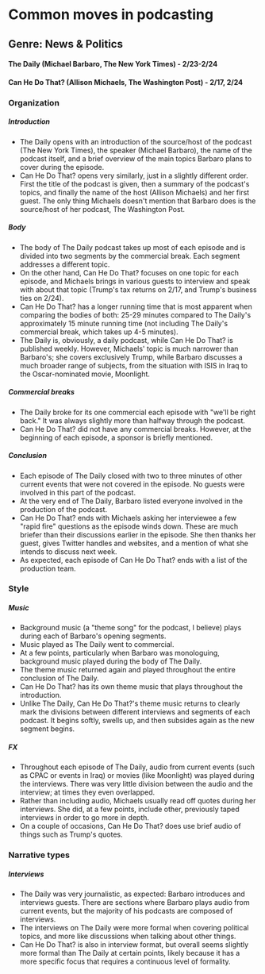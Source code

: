 # Common moves in podcasting

## Genre: News & Politics

#### The Daily (Michael Barbaro, The New York Times) - 2/23-2/24

#### Can He Do That? (Allison Michaels, The Washington Post) - 2/17, 2/24

### Organization

##### Introduction

- The Daily opens with an introduction of the source/host of the podcast (The New York Times), the speaker (Michael Barbaro), the name of the podcast itself, and a brief overview of the main topics Barbaro plans to cover during the episode.
- Can He Do That? opens very similarly, just in a slightly different order. First the title of the podcast is given, then a summary of the podcast's topics, and finally the name of the host (Allison Michaels) and her first guest. The only thing Michaels doesn't mention that Barbaro does is the source/host of her podcast, The Washington Post.

##### Body

- The body of The Daily podcast takes up most of each episode and is divided into two segments by the commercial break. Each segment addresses a different topic.
- On the other hand, Can He Do That? focuses on one topic for each episode, and Michaels brings in various guests to interview and speak with about that topic (Trump's tax returns on 2/17, and Trump's business ties on 2/24).
- Can He Do That? has a longer running time that is most apparent when comparing the bodies of both: 25-29 minutes compared to The Daily's approximately 15 minute running time (not including The Daily's commercial break, which takes up 4-5 minutes).
- The Daily is, obviously, a daily podcast, while Can He Do That? is published weekly. However, Michaels' topic is much narrower than Barbaro's; she covers exclusively Trump, while Barbaro discusses a much broader range of subjects, from the situation with ISIS in Iraq to the Oscar-nominated movie, Moonlight.

##### Commercial breaks

- The Daily broke for its one commercial each episode with "we'll be right back." It was always slightly more than halfway through the podcast.
- Can He Do That? did not have any commercial breaks. However, at the beginning of each episode, a sponsor is briefly mentioned.

##### Conclusion

- Each episode of The Daily closed with two to three minutes of other current events that were not covered in the episode. No guests were involved in this part of the podcast.
- At the very end of The Daily, Barbaro listed everyone involved in the production of the podcast.
- Can He Do That? ends with Michaels asking her interviewee a few "rapid fire" questions as the episode winds down. These are much briefer than their discussions earlier in the episode. She then thanks her guest, gives Twitter handles and websites, and a mention of what she intends to discuss next week.
- As expected, each episode of Can He Do That? ends with a list of the production team.

### Style

##### Music

- Background music (a "theme song" for the podcast, I believe) plays during each of Barbaro's opening segments.
- Music played as The Daily went to commercial.
- At a few points, particularly when Barbaro was monologuing, background music played during the body of The Daily.
- The theme music returned again and played throughout the entire conclusion of The Daily.
- Can He Do That? has its own theme music that plays throughout the introduction.
- Unlike The Daily, Can He Do That?'s theme music returns to clearly mark the divisions between different interviews and segments of each podcast. It begins softly, swells up, and then subsides again as the new segment begins.

##### FX

- Throughout each episode of The Daily, audio from current events (such as CPAC or events in Iraq) or movies (like Moonlight) was played during the interviews. There was very little division between the audio and the interview; at times they even overlapped.
- Rather than including audio, Michaels usually read off quotes during her interviews. She did, at a few points, include other, previously taped interviews in order to go more in depth.
- On a couple of occasions, Can He Do That? does use brief audio of things such as Trump's quotes.

### Narrative types

##### Interviews

- The Daily was very journalistic, as expected: Barbaro introduces and interviews guests. There are sections where Barbaro plays audio from current events, but the majority of his podcasts are composed of interviews.
- The interviews on The Daily were more formal when covering political topics, and more like discussions when talking about other things.
- Can He Do That? is also in interview format, but overall seems slightly more formal than The Daily at certain points, likely because it has a more specific focus that requires a continuous level of formality.
